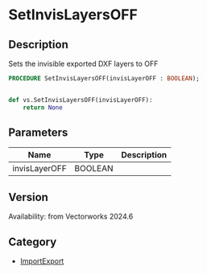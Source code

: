 # SetInvisLayersOFF

## Description
Sets the invisible exported DXF layers to OFF

```pascal
PROCEDURE SetInvisLayersOFF(invisLayerOFF : BOOLEAN);
```

```python

def vs.SetInvisLayersOFF(invisLayerOFF):
    return None
```

## Parameters
|Name|Type|Description|
|---|---|---|
|invisLayerOFF|BOOLEAN||

## Version
Availability: from Vectorworks 2024.6

## Category
* [ImportExport](../Categories/ImportExport.md)

